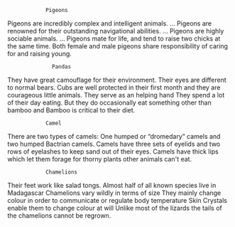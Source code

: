                 Pigeons

Pigeons are incredibly complex and intelligent animals. ...
Pigeons are renowned for their outstanding navigational abilities. ...
Pigeons are highly sociable animals. ...
Pigeons mate for life, and tend to raise two chicks at the same time.
Both female and male pigeons share responsibility of caring for and raising young.



                  Pandas

 They have great camouflage for their environment.
Their eyes are different to normal bears.
Cubs are well protected in their first month and they are courageous little animals. 
They serve as an helping hand
They spend a lot of their day eating. But they do occasionally eat something other than bamboo and Bamboo is critical to their diet. 
    

                Camel
There are two types of camels: One humped or “dromedary” camels and two humped Bactrian camels.
Camels have three sets of eyelids and two rows of eyelashes to keep sand out of their eyes.
Camels have thick lips which let them forage for thorny plants other animals can't eat.  

                Chamelions
Their feet work like salad tongs.
Almost half of all known species live in Madagascar
Chamelions vary wildly in terms of size
They mainly change colour in order to communicate or regulate body temperature
Skin Crystals enable them to change colour at will
Unlike most of the lizards the tails of the chamelions cannot be regrown.

                 